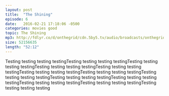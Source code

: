 ```yaml
---
layout: post
title:  "The Shining"
episode: 6
date:   2016-02-21 17:18:06 -0500
categories: movies good
topic: The Shining
mp3: http://fdlyr.co/d/onthegrid/cdn.5by5.tv/audio/broadcasts/onthegrid/2016/onthegrid-154.mp3
size: 52156635
length: "52:12"
---
```


Testing testing testing testingTesting testing testing testingTesting testing testing testingTesting testing testing testingTesting testing testing testingTesting testing testing testingTesting testing testing testingTesting testing testing testingTesting testing testing testingTesting testing testing testingTesting testing testing testingTesting testing testing testingTesting testing testing testing
